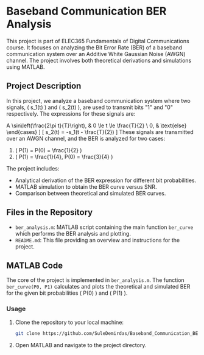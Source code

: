 # Baseband Communication BER Analysis

This project is part of ELEC365 Fundamentals of Digital Communications course. It focuses on analyzing the Bit Error Rate (BER) of a baseband communication system over an Additive White Gaussian Noise (AWGN) channel. The project involves both theoretical derivations and simulations using MATLAB.

## Project Description

In this project, we analyze a baseband communication system where two signals, \( s_1(t) \) and \( s_2(t) \), are used to transmit bits "1" and "0" respectively. The expressions for these signals are:

A \sin\left(\frac{2\pi t}{T}\right), & 0 \le t \le \frac{T}{2} \\
0, & \text{else}
\end{cases} \]
\[ s_2(t) = -s_1(t - \frac{T}{2}) \]
These signals are transmitted over an AWGN channel, and the BER is analyzed for two cases:
1. \( P(1) = P(0) = \frac{1}{2} \)
2. \( P(1) = \frac{1}{4}, P(0) = \frac{3}{4} \)

The project includes:
- Analytical derivation of the BER expression for different bit probabilities.
- MATLAB simulation to obtain the BER curve versus SNR.
- Comparison between theoretical and simulated BER curves.

## Files in the Repository

- `ber_analysis.m`: MATLAB script containing the main function `ber_curve` which performs the BER analysis and plotting.
- `README.md`: This file providing an overview and instructions for the project.

## MATLAB Code

The core of the project is implemented in `ber_analysis.m`. The function `ber_curve(P0, P1)` calculates and plots the theoretical and simulated BER for the given bit probabilities \( P(0) \) and \( P(1) \).

### Usage

1. Clone the repository to your local machine:
    ```sh
    git clone https://github.com/SuleDemirdas/Baseband_Communication_BER_Analysis.git
    ```

2. Open MATLAB and navigate to the project directory.

